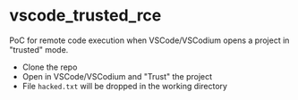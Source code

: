 # vscode_trusted_rce

PoC for remote code execution when VSCode/VSCodium opens a project in "trusted" mode.

- Clone the repo
- Open in VSCode/VSCodium and "Trust" the project
- File `hacked.txt` will be dropped in the working directory
